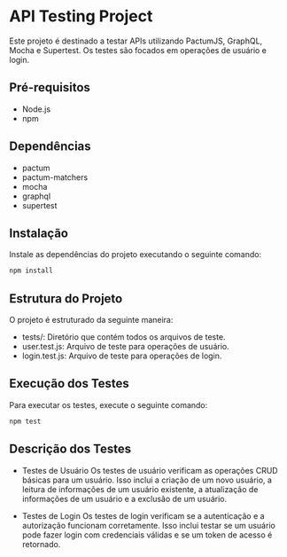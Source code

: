 # API Testing Project

Este projeto é destinado a testar APIs utilizando PactumJS, GraphQL, Mocha e Supertest. Os testes são focados em operações de usuário e login.

## Pré-requisitos

- Node.js
- npm

## Dependências

- pactum
- pactum-matchers
- mocha
- graphql
- supertest

## Instalação

Instale as dependências do projeto executando o seguinte comando:

```bash
npm install
```

## Estrutura do Projeto
O projeto é estruturado da seguinte maneira:

- tests/: Diretório que contém todos os arquivos de teste.
- user.test.js: Arquivo de teste para operações de usuário.
- login.test.js: Arquivo de teste para operações de login.

## Execução dos Testes
Para executar os testes, execute o seguinte comando:
```bash
npm test
```

## Descrição dos Testes
- Testes de Usuário
    Os testes de usuário verificam as operações CRUD básicas para um usuário. Isso inclui a criação de um novo usuário, a leitura de informações de um usuário existente, a atualização de informações de um usuário e a exclusão de um usuário.

- Testes de Login
    Os testes de login verificam se a autenticação e a autorização funcionam corretamente. Isso inclui testar se um usuário pode fazer login com credenciais válidas e se um token de acesso é retornado.